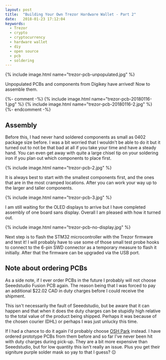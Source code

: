 ```yaml
---
layout: post
title:  "Building Your Own Trezor Hardware Wallet - Part 2"
date:   2018-01-23 17:12:04
keywords:
  - Trezor
  - crypto
  - cryptocurrency
  - hardware wallet
  - diy
  - open source
  - pcb
  - soldering
---
```


{% include image.html name="trezor-pcb-unpopulated.jpg" %}

Unpopulated PCBs and components from Digikey have arrived!
Now to assemble them.

{%- comment -%} 
{% include image.html name="trezor-pcb-20180116-1.jpg" %}
{% include image.html name="trezor-pcb-20180116-2.jpg" %}
{%- endcomment -%}

## Assembly

Before this, I had never hand soldered components as small as 0402 package size before.
I was a bit worried that I wouldn't be able to do it but it turned out to not be that bad at all if you take your time and have a steady hand.
You can even get away with quite a large chisel tip on your soldering iron if you plan out which components to place first.

{% include image.html name="trezor-pcb-2.jpg" %}

It is always best to start with the smallest components first, and the ones that are in the most cramped locations.
After you can work your way up to the larger and taller components.

{% include image.html name="trezor-pcb-3.jpg" %}

I am still waiting for the OLED displays to arrive but I have completed assembly of one board sans display.
Overall I am pleased with how it turned out.

{% include image.html name="trezor-pcb-no-display.jpg" %}

Next step is to flash the STM32 microcontroller with the Trezor firmware and test it! 
I will probably have to use some of those small test probe hooks to connect to the 6-pin SWD connector as a temporary measure to flash it initially.
After that the firmware can be upgraded via the USB port.

## Note about ordering PCBs

As a side note, if I ever order PCBs in the future I probably will not choose Seeedstudio Fusion PCB again.
The reason being that I was forced to pay an additional $22.02 CAD in duty charges before I could receive the shipment.

This isn't necessarily the fault of Seeedstudio, but be aware that it can happen and that when it does the duty charges can be stupidly high relative to the total value of the product being shipped.
Perhaps it was because of the chosen courier (DHL) or perhaps I was just unlucky this time.

If I had a chance to do it again I'd probably choose [OSH Park][oshpark] instead.
I have ordered prototype PCBs from them before and so far I've never been hit with duty charges during pick-up.
They are a bit more expensive than Seeedstudio, but for low quantity this isn't really an issue.
Plus you get their signiture purple solder mask so yay to that I guess? :neutral_face:

[oshpark]: https://oshpark.com/
